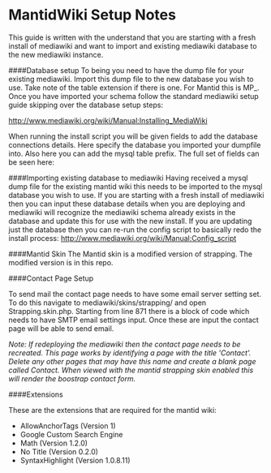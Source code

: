 MantidWiki Setup Notes
=======================

This guide is written with the understand that you are starting with a fresh install of mediawiki and want to import and existing mediawiki database to the new mediawiki instance.

####Database setup
To being you need to have the dump file for your existing mediawiki. Import this dump file to the new database you wish to use. Take note of the table extension if there is one. For Mantid this is MP_. Once you have imported your schema follow the standard mediawiki setup guide skipping over the database setup steps:

http://www.mediawiki.org/wiki/Manual:Installing_MediaWiki

When running the install script you will be given fields to add the database connections details. Here specify the database you imported your dumpfile into. Also here you can add the mysql table prefix. The full set of fields can be seen here:




####Importing existing database to mediawiki
Having received a mysql dump file for the existing mantid wiki this needs to be imported to the mysql database you wish to use. If you are starting with a fresh install of mediawiki then you can input these database details when you are deploying and mediawiki will recognize the mediawiki schema already exists in the database and update this for use with the new install. If you are updating just the database then you can re-run the config script to basically redo the install process: http://www.mediawiki.org/wiki/Manual:Config_script

####Mantid Skin
The Mantid skin is a modified version of strapping. The modified version is in this repo. 
 

####Contact Page Setup

To send mail the contact page needs to have some email server setting set. To do this navigate to mediawiki/skins/strapping/ and open Strapping.skin.php. Starting from line 871 there is a block of code which needs to have SMTP email settings input. Once these are input the contact page will be able to send email. 

*Note: If redeploying the mediawiki then the contact page needs to be recreated. This page works by identifying a page with the title 'Contact'. Delete any other pages that may have this name and create a blank page called Contact. When viewed with the mantid strapping skin enabled this will render the boostrap contact form.*

####Extensions 

These are the extensions that are required for the mantid wiki:
* AllowAnchorTags (Version 1)	
* Google Custom Search Engine
* Math (Version 1.2.0)
* No Title (Version 0.2.0)
* SyntaxHighlight (Version 1.0.8.11)

